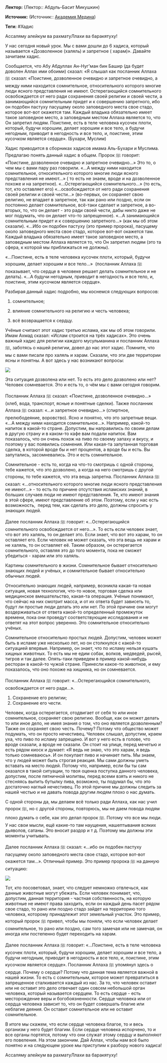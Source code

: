 **Лектор:** (Лектор:: Абдуль-Басит Микушкин)

**Источник:** (Источник:: [Академия Медина](https://web.medinaschool.org/school/))

**Теги:** #Хадис

Ассаляму алейкум ва рахматуЛлахи ва баракятуху!


У нас сегодня новый урок. Мы с вами дошли до 6 хадиса, который называется «Дозволенное (халяль) и запретное ( харам)». Давайте зачитаем хадис.


Сообщается, что Абу Абдуллах Ан-Нуг'ман бин Башир (да будет доволен Аллах ими обоими) сказал: «Я слышал как посланник Аллаха ﷺ сказал: «Поистине, дозволенное очевидно и запретное очевидно, а между ними находится сомнительное, относительного которого многие люди ясного представления не имеют. Остерегающийся сомнительного освобождается от него ради сохранения своей религии и своей чести, а занимающийся сомнительным придет и к совершению запретного, ибо он подобен пастуху пасущему около заповедного места свое стадо, которое вот-вот окажется там. Каждый владыка обязательно имеет такое заповедное место, а заповедным местом Аллаха является то, что Он запретил людям. Поистине, есть в теле человека кусочек плоти, который, будучи хорошим, делает хорошим и все тело, а будучи негодным, приводит в негодность и все тело, и, поистине, этим кусочком является сердце». (Бухари, Муслим)


Хадис приводится в сборниках хадисов имама Аль-Бухари и Муслима. Предлагаю понять данный хадис в общем. Пророк ﷺ говорит: «Поистине, дозволенное очевидно и запретное очевидно…» Это то, о чем мы с вами пару раз говорили. «…А между ними находится сомнительное, относительного которого многие люди ясного представления не имеют…» ( то есть не знаем, вроде и на дозволенное похоже и на запретное). «...Остерегающийся сомнительного…» (то есть, тот, кто оставляет его) «...освобождается от него ради сохранения своей религии и своей чести...» (во-первых, он сохраняет свою религию, не впадает в запретное, так как рано или поздно, если он постоянно делает сомнительное, всё-таки сделает и запретное, а во-вторых, то, что он делает - это ради своей чести, дабы никто даже не мог подумать, что он делает что-то запрещенное). «…А занимающийся сомнительным придет и к совершению запретного…» (как мы об этом сказали). «…Ибо он подобен пастуху (это пример пророка), пасущему около заповедного места свое стадо, которое вот-вот окажется там. Каждый владыка обязательно имеет такое заповедное место, а заповедным местом Аллаха является то, что Он запретил людям (это та сфера, к которой мы приближаться не должны).


«…Поистине, есть в теле человека кусочек плоти, который, будучи хорошим, делает хорошим и все тело…»  (посланник Аллаха ﷺ показывает, что сердце в человеке решает делать сомнительное и не делать). «…А будучи негодным, приводит в негодность и все тело, и, поистине, этим кусочком является сердце».


Разбирая данный хадис подробно, мы коснемся следующих вопросов:


1) сомнительное;


2) влияние сомнительного на религию и честь человека;


3) всё возвращается к сердцу.


Учёные считают этот хадис третью ислама, как мы об этом говорили. Имам Ахмад сказал: «Ислам строится на трёх хадисах». Это очень важный хадис для религии каждого мусульманина и посланник Аллаха ﷺ, заботясь о нашей религии, довел до нас этот хадис. Помните, что мы с вами писали про халяль и харам. Сказали, что эти две территории ясны и понятны. А вот здесь у нас возникают вопросы:


![](https://medinaschool.org/files/images/2019/07/f693b009c5f08d264bb6372f7a45bb43.png)


Эта ситуация дозволена или нет. То есть это дело дозволено или нет? Человек сомневается. Это и есть то, о чём мы с вами сегодня говорим.


Посланник Аллаха ﷺ сказал: «Поистине, дозволенное очевидно…» (хлеб, вода, транспорт, ясные и понятные сделки). Также посланник Аллаха ﷺ сказал: «…и запретное очевидно…» (спиртное, прелюбодеяние, воровство). Ясно и понятно, что это запретные вещи. «…А между ними находится сомнительное…». Например, какой-то напиток в какой-то стране. Допустим, вы направились по своим делам в другую страну и в каком-то кафе вам подали напиток. Вам показалось, что он очень похож на пиво по своему запаху и вкусу, и поэтому у вас появились сомнения. Или какая-та запутанная торговая сделка, в которой вроде бы и нет процентов, а вроде бы и есть. Вы запутались, засомневались. Это и есть сомнительное.


Сомнительное - есть то, когда на что-то смотришь с одной стороны, тебе кажется, что это дозволено, а когда на него смотришь с другой стороны, то тебе кажется, что эта вещь запретна. Посланник Аллаха ﷺ сказал: «…относительного которого многие люди ясного представления не имеют…» - то есть по причине отсутствия исламских знаний, в больших случаев люди не имеют представления. Те, кто имеют знания в этой сфере, имеют представление об этом. Поэтому, если у нас есть возможность,  перед тем, как сделать это дело, должны спросить у знающих людей.


Далее посланник Аллаха ﷺ говорит: «…Остерегающийся сомнительного освобождается от него…». То есть если человек знает, что вот это халяль, то он делает это. Если знает, что вот это харам, то он оставляет его. Если человек не может сказать, что эта вещь не харам и не халяль, то он оставляет её. Таким образом, он остерегается сомнительного, оставляя это до того момента, пока не сможет убедиться - харам или это халяль.


Картины сомнительного в жизни. Сомнительное бывает относительно знающих людей и учёных, и сомнительное бывает относительно обычных людей.


Относительно знающих людей, например, возникла какая-та новая ситуация, новая технология, что-то новое, торговая сделка или медицинское вмешательство, какая-та операция. Учёные понимают, что сейчас на них смотрит масса, и от их ответа будет зависеть то, будут ли простые люди делать это или нет. По этой причине они могут воздерживаться от ответа какой-то определенный промежуток времени, пока они проведут соответствующие исследования и не ответят на этот вопрос уверенно. Это сомнительное относительно учёных.


Сомнительное относительно простых людей. Допустим, человек может быть в исламе уже несколько лет, но он столкнулся с какой-то ситуацией впервые. Например, он знает, что по исламу нельзя кушать хищных животных. То есть мы не едим собак, волков, медведей, рысей, тигров и так далее. Опять-таки приведем в пример какой-нибудь ресторан в какой-то чужой стране. Принесли какое-то животное, и ему показалось, что оно похоже на хищника, но он сомневается. 


Посланник Аллаха ﷺ говорит: «…Остерегающийся сомнительного, освобождается от него ради…».


1. Сохранение его религии;
2. Сохранение его чести.


Человек, когда остерегается, отодвигает от себя то или иное сомнительное, сохраняет свою религию. Вообще, как он может делать то или иное дело, не имея знания о том, что оно является дозволенным? Также он сохраняет свою честь. Почему? Потому что общество может подумать, что он просто нечестивец. Человек слышал, допустим, краем уха, что пиво по исламу запрещено. И вот у него есть в голове, что вроде сказали, а вроде не сказали. Он стоит на улице, перед мечетью и есть рядом киоск и думает: «Я ведь не знаю, что это харам, я ведь только сомневаюсь». И он покупает пиво и начинает пить. Мы знаем, что у людей может быть строгая реакция. Мы сами должны уметь вставать на место людей. Потому что, например, если бы ты сам оказался в такой ситуации, то твоя оценка поступка данного человека, допустим, после пятничной молитвы, перед всеми взять и никого не стесняясь выпить бутылку пива, возможно, ты подумал бы, что это достаточно наглый нечестивец. По этой причине мы должны следить за нашей честью и не давать повода другим людям плохо о нас думать.


С одной стороны да, мы делаем всё только ради Аллаха, как нас учил пророк ﷺ, но с другой стороны, повторюсь, мы не даем повода людям плохо думать о себе, как это делал пророк ﷺ. Потому что все мы люди. У нас свои мысли, ещё какие-то там наущения, нашептывания всяких дьяволов, сатаны. Это вносит раздор и т д. Поэтому мы должны эти моменты учитывать.


Далее посланник Аллаха ﷺ сказал: «…ибо он подобен пастуху пасущему около заповедного места свое стадо, которое вот-вот окажется там…». Отличный пример. Это пример пророка ﷺ на данную ситуацию:


![](https://medinaschool.org/files/images/2019/07/c866ca927710e1fbf65e0d18e6880060.png)


Тот, кто посоветовал, знает, что следует немножко отвлечься, как данные животные могут убежать. Если человек понимает, что, допустим, данная территория - частная собственность, на которую животные не имеют права заходить, если он каждый день пасет рядом свое стадо, то рано или поздно стадо зайдет на территорию того человека, которому принадлежит этот земельный участок. Это пример, который пророк ﷺ привел, чтобы мы поняли, что если человек делает сомнительное, то рано или поздно, сам того замечая или не замечая, он иногда или постепенно будет переходить на харам.


Далее посланник Аллаха ﷺ говорит: «…Поистине, есть в теле человека кусочек плоти, который, будучи хорошим, делает хорошим и все тело, а будучи негодным, приводит в негодность и все тело, и, поистине, этим кусочком является сердце». Посланник Аллаха ﷺ упомянул здесь о сердце. Почему о сердце? Потому что данная тема является важной в нашей жизни. То есть с сомнительным, которое может превратиться в запрещенное сталкивается каждый из нас. За то, что человек оставит или не оставит это дело отвечает один совсем небольшой орган человека, который называется сердцем. То есть сердце - есть месторождение веры и богобоязненности. Сердце человека или от сердца человека зависит то, что он будет совершать благие или неблагие деяния. Он оставит сомнительное или не оставит сомнительное.


В итоге мы скажем, что если сердце человека благое, то и весь организм у него будет благим. Если сердце человека испорчено, то и все органы портятся, потому что они служат этому сердцу и выполняют его повеления. На этом закончим. Дай Аллах, чтобы нам всё было понятно и на следующем уроке мы приступим к разбору нового хадиса!


Ассаляму алейкум ва рахматуЛлахи ва баракятуху!

